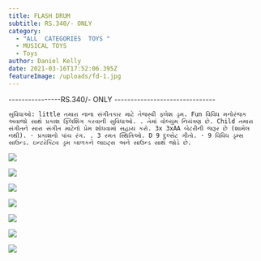 ```yaml
---
title: FLASH DRUM
subtitle: RS.340/- ONLY
category:
  - "ALL  CATEGORIES  TOYS "
  - MUSICAL TOYS
  - Toys
author: Daniel Kelly
date: 2021-03-16T17:52:06.395Z
featureImage: /uploads/fd-1.jpg
---
```







\----------------RS.340/- ONLY -------------------------------



```
સુવિધાઓ: little તમારા નાના સંગીતકાર માટે તેજસ્વી ફ્લેશ ડ્રમ. Fun વિવિધ મનોરંજક અવાજો સાથે પ્રકાશ ફ્લિશિંગ કરવાની સુવિધાઓ. . તેમાં વોલ્યુમ નિયંત્રણ છે. Child તમારા સંગીતને સારા સંગીત માટેનો પ્રેમ શોધવામાં સહાય કરો. 3x 3xAA બેટરીની જરૂર છે (શામેલ નથી). · પ્રકાશનો પાંચ રંગ. . 3 રમત સ્થિતિઓ. D 9 દુલ્સેટ ગીતો. · 9 વિવિધ ડ્રમ્સ સાઉન્ડ. ઇન્ટરેક્ટિવ ડ્રમ બાળકને લાઇટ્સ અને સાઉન્ડ સાથે જોડે છે.
```

![](/uploads/fd-1.jpg)

![](/uploads/fd-2.jpg)

![](/uploads/fd-3.jpg)

![](/uploads/fd-4.jpg)

![](/uploads/fd-4.jpg)

![](/uploads/fd-5.jpg)

![](/uploads/fd-6.jpg)